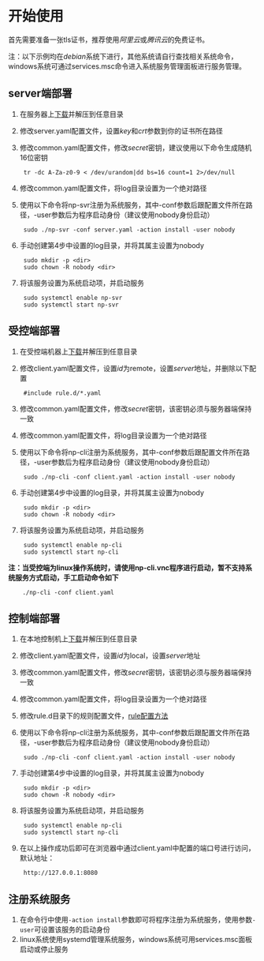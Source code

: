 # 开始使用

首先需要准备一张tls证书，推荐使用*阿里云*或*腾讯云*的免费证书。

注：以下示例均在*debian*系统下进行，其他系统请自行查找相关系统命令，
    windows系统可通过services.msc命令进入系统服务管理面板进行服务管理。

## server端部署

1. 在服务器上[下载](https://github.com/lwch/natpass/releases)并解压到任意目录
2. 修改server.yaml配置文件，设置*key*和*crt*参数到你的证书所在路径
3. 修改common.yaml配置文件，修改*secret*密钥，建议使用以下命令生成随机16位密钥

        tr -dc A-Za-z0-9 < /dev/urandom|dd bs=16 count=1 2>/dev/null
4. 修改common.yaml配置文件，将log目录设置为一个绝对路径
5. 使用以下命令将np-svr注册为系统服务，其中-conf参数后跟配置文件所在路径，-user参数后为程序启动身份（建议使用nobody身份启动）

        sudo ./np-svr -conf server.yaml -action install -user nobody
6. 手动创建第4步中设置的log目录，并将其属主设置为nobody

        sudo mkdir -p <dir>
        sudo chown -R nobody <dir>
7. 将该服务设置为系统启动项，并启动服务

        sudo systemctl enable np-svr
        sudo systemctl start np-svr

## 受控端部署

1. 在受控端机器上[下载](https://github.com/lwch/natpass/releases)并解压到任意目录
2. 修改client.yaml配置文件，设置*id*为remote，设置*server*地址，并删除以下配置

        #include rule.d/*.yaml
3. 修改common.yaml配置文件，修改*secret*密钥，该密钥必须与服务器端保持一致
4. 修改common.yaml配置文件，将log目录设置为一个绝对路径
5. 使用以下命令将np-cli注册为系统服务，其中-conf参数后跟配置文件所在路径，-user参数后为程序启动身份（建议使用nobody身份启动）

        sudo ./np-cli -conf client.yaml -action install -user nobody
6. 手动创建第4步中设置的log目录，并将其属主设置为nobody

        sudo mkdir -p <dir>
        sudo chown -R nobody <dir>
7. 将该服务设置为系统启动项，并启动服务

        sudo systemctl enable np-cli
        sudo systemctl start np-cli

**注：当受控端为linux操作系统时，请使用np-cli.vnc程序进行启动，暂不支持系统服务方式启动，手工启动命令如下**

        ./np-cli -conf client.yaml

## 控制端部署

1. 在本地控制机上[下载](https://github.com/lwch/natpass/releases)并解压到任意目录
2. 修改client.yaml配置文件，设置*id*为local，设置*server*地址
3. 修改common.yaml配置文件，修改*secret*密钥，该密钥必须与服务器端保持一致
4. 修改common.yaml配置文件，将log目录设置为一个绝对路径
5. 修改rule.d目录下的规则配置文件，[rule配置方法](rules.md)
6. 使用以下命令将np-cli注册为系统服务，其中-conf参数后跟配置文件所在路径，-user参数后为程序启动身份（建议使用nobody身份启动）

        sudo ./np-cli -conf client.yaml -action install -user nobody
7. 手动创建第4步中设置的log目录，并将其属主设置为nobody

        sudo mkdir -p <dir>
        sudo chown -R nobody <dir>
8. 将该服务设置为系统启动项，并启动服务

        sudo systemctl enable np-cli
        sudo systemctl start np-cli
9. 在以上操作成功后即可在浏览器中通过client.yaml中配置的端口号进行访问，默认地址：

        http://127.0.0.1:8080

## 注册系统服务

1. 在命令行中使用`-action install`参数即可将程序注册为系统服务，使用参数`-user`可设置该服务的启动身份
2. linux系统使用systemd管理系统服务，windows系统可用services.msc面板启动或停止服务